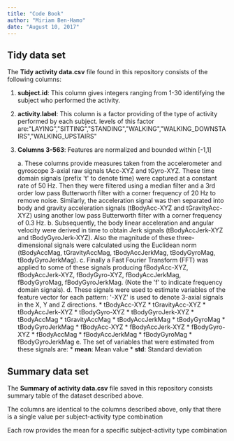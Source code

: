 ```yaml
---
title: "Code Book"
author: "Miriam Ben-Hamo"
date: "August 10, 2017"
---
```


## Tidy data set

The **Tidy activity data.csv** file found in this repository consists of the following columns:

1. **subject.id**: This column gives integers ranging from 1-30 identifying the subject who performed the activity.
2. **activity.label**: This column is a factor providing of the type of activity performed by each subject. levels of this factor are:"LAYING","SITTING","STANDING","WALKING","WALKING_DOWNSTAIRS","WALKING_UPSTAIRS" 
3. **Columns 3-563**: Features are normalized and bounded within [-1,1]

    a. These columns provide measures taken from the accelerometer and gyroscope 3-axial raw signals tAcc-XYZ and tGyro-XYZ. These time domain signals (prefix 't' to denote time) were captured at a constant rate of 50 Hz. Then they were filtered using a median filter and a 3rd order low pass Butterworth filter with a corner frequency of 20 Hz to remove noise. Similarly, the acceleration signal was then separated into body and gravity acceleration signals (tBodyAcc-XYZ and tGravityAcc-XYZ) using another low pass Butterworth filter with a corner frequency of 0.3 Hz. 
    b. Subsequently, the body linear acceleration and angular velocity were derived in time to obtain Jerk signals (tBodyAccJerk-XYZ and tBodyGyroJerk-XYZ). Also the magnitude of these three-dimensional signals were calculated using the Euclidean norm (tBodyAccMag, tGravityAccMag, tBodyAccJerkMag, tBodyGyroMag, tBodyGyroJerkMag). 
    c. Finally a Fast Fourier Transform (FFT) was applied to some of these signals producing fBodyAcc-XYZ, fBodyAccJerk-XYZ, fBodyGyro-XYZ, fBodyAccJerkMag, fBodyGyroMag, fBodyGyroJerkMag. (Note the 'f' to indicate frequency domain signals). 
    d. These signals were used to estimate variables of the feature vector for each pattern: '-XYZ' is used to denote 3-axial signals in the X, Y and Z directions.
        * tBodyAcc-XYZ
        * tGravityAcc-XYZ
        * tBodyAccJerk-XYZ
        * tBodyGyro-XYZ
        * tBodyGyroJerk-XYZ
        * tBodyAccMag
        * tGravityAccMag
        * tBodyAccJerkMag
        * tBodyGyroMag
        * tBodyGyroJerkMag
        * fBodyAcc-XYZ
        * fBodyAccJerk-XYZ
        * fBodyGyro-XYZ
        * fBodyAccMag
        * fBodyAccJerkMag
        * fBodyGyroMag
        * fBodyGyroJerkMag
     e. The set of variables that were estimated from these signals are: 
        * **mean**: Mean value
        * **std**: Standard deviation
        
## Summary data set

The **Summary of activity data.csv** file saved in this repository consists summary table of the dataset described above.

The columns are identical to the columns described above, only that there is a single value per subject-activity type combination

Each row provides the mean for a specific subject-activity type combination
